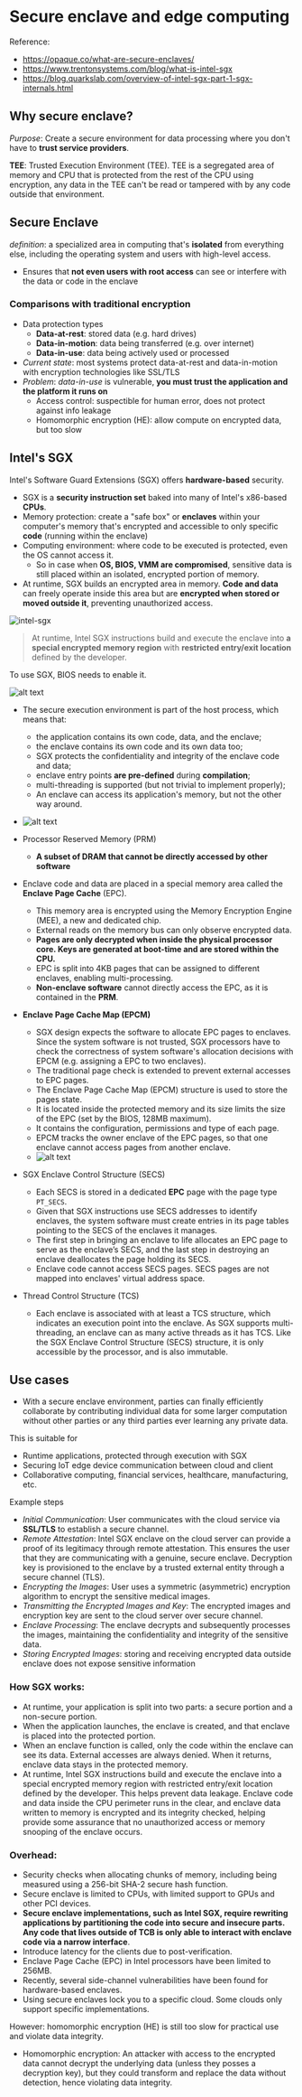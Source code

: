 # Secure enclave and edge computing 

Reference: 
* https://opaque.co/what-are-secure-enclaves/
* https://www.trentonsystems.com/blog/what-is-intel-sgx
* https://blog.quarkslab.com/overview-of-intel-sgx-part-1-sgx-internals.html
  
## Why secure enclave? 
_Purpose_: Create a secure environment for data processing where you don't have to **trust service providers**.

**TEE**: Trusted Execution Environment (TEE). TEE is a segregated area of memory and CPU that is protected from the rest of the CPU using encryption, any data in the TEE can't be read or tampered with by any code outside that environment. 

## Secure Enclave 
_definition_: a specialized area in computing that's **isolated** from everything else, including the operating system and users with high-level access.

*  Ensures that **not even users with root access** can see or interfere with the data or code in the enclave

### Comparisons with traditional encryption 
* Data protection types 
  * **Data-at-rest**: stored data (e.g. hard drives) 
  * **Data-in-motion**: data being transferred (e.g. over internet) 
  * **Data-in-use**: data being actively used or processed
* _Current state_: most systems protect data-at-rest and data-in-motion with encryption technologies like SSL/TLS
* _Problem_: *data-in-use* is vulnerable, **you must trust the application and the platform it runs on**
    *  Access control: suspectible for human error, does not protect against info leakage
    *  Homomorphic encryption (HE): allow compute on encrypted data, but too slow  

## Intel's SGX 
Intel's Software Guard Extensions (SGX) offers **hardware-based** security. 
* SGX is a **security instruction set** baked into many of Intel's x86-based **CPUs**. 
* Memory protection: create a "safe box" or **enclaves** within your computer's memory that's encrypted and accessible to only specific **code** (running within the enclave)
* Computing environment: where code to be executed is protected, even the OS cannot access it.
  * So in case when **OS, BIOS, VMM are compromised**, sensitive data is still placed within an isolated, encrypted portion of memory. 
* At runtime, SGX builds an encrypted area in memory. **Code and data** can freely operate inside this area but are **encrypted when stored or moved outside it**, preventing unauthorized access.
   
![intel-sgx](images/54-secure-enclave/intel-sgx.png)


> At runtime, Intel SGX instructions build and execute the enclave into **a special encrypted memory region** with **restricted entry/exit location** defined by the developer.

To use SGX, BIOS needs to enable it. 

![alt text](images/54-secure-enclave/illustration.png)

* The secure execution environment is part of the host process, which means that:
  * the application contains its own code, data, and the enclave;
  * the enclave contains its own code and its own data too;
  * SGX protects the confidentiality and integrity of the enclave code and data;
  * enclave entry points **are pre-defined** during **compilation**;
  * multi-threading is supported (but not trivial to implement properly);
  * An enclave can access its application's memory, but not the other way around.
* ![alt text](images/54-secure-enclave/PRM-EPC-EPCM.png)
* Processor Reserved Memory (PRM)
  * **A subset of DRAM that cannot be directly accessed by other software**
* Enclave code and data are placed in a special memory area called the **Enclave Page Cache** (EPC). 
  * This memory area is encrypted using the Memory Encryption Engine (MEE), a new and dedicated chip.
  * External reads on the memory bus can only observe encrypted data. 
  * **Pages are only decrypted when inside the physical processor core. Keys are generated at boot-time and are stored within the CPU.**
  * EPC is split into 4KB pages that can be assigned to different enclaves, enabling multi-processing. 
  * **Non-enclave software** cannot directly access the EPC, as it is contained in the **PRM**. 
* **Enclave Page Cache Map (EPCM)**
  * SGX design expects the software to allocate EPC pages to enclaves. Since the system software is not trusted, SGX processors have to check the correctness of system software's allocation decisions with EPCM (e.g. assigning a EPC to two enclaves). 
  * The traditional page check is extended to prevent external accesses to EPC pages. 
  * The Enclave Page Cache Map (EPCM) structure is used to store the pages state. 
  * It is located inside the protected memory and its size limits the size of the EPC (set by the BIOS, 128MB maximum). 
  * It contains the configuration, permissions and type of each page.
  * EPCM tracks the owner enclave of the EPC pages, so that one enclave cannot access pages from another enclave. 
  * ![alt text](images/54-secure-enclave/flow-chart.png)

* SGX Enclave Control Structure (SECS)
  * Each SECS is stored in a dedicated **EPC** page with the page type `PT_SECS`.
  * Given that SGX instructions use SECS addresses to identify enclaves, the system software must create entries in its page tables pointing to the SECS of the enclaves it manages.
  * The first step in bringing an enclave to life allocates an EPC page to serve as the enclave’s SECS, and the last step in destroying an enclave deallocates the page holding its SECS. 
  * Enclave code cannot access SECS pages. SECS pages are not mapped into enclaves' virtual address space. 
* Thread Control Structure (TCS)
  * Each enclave is associated with at least a TCS structure, which indicates an execution point into the enclave. As SGX supports multi-threading, an enclave can as many active threads as it has TCS. Like the SGX Enclave Control Structure (SECS) structure, it is only accessible by the processor, and is also immutable.

## Use cases 
* With a secure enclave environment, parties can finally efficiently collaborate by contributing individual data for some larger computation without other parties or any third parties ever learning any private data. 

This is suitable for 
* Runtime applications, protected through execution with SGX
* Securing IoT edge device communication between cloud and client
* Collaborative computing, financial services, healthcare, manufacturing, etc. 

Example steps
* _Initial Communication_: User communicates with the cloud service via **SSL/TLS** to establish a secure channel.
* _Remote Attestation_: Intel SGX enclave on the cloud server can provide a proof of its legitimacy through remote attestation. This ensures the user that they are communicating with a genuine, secure enclave. Decryption key is provisioned to the enclave by a trusted external entity through a secure channel (TLS).
* _Encrypting the Images_: User uses a symmetric (asymmetric) encryption algorithm to encrypt the sensitive medical images. 
* _Transmitting the Encrypted Images and Key_: The encrypted images and encryption key are sent to the cloud server over secure channel.
* _Enclave Processing_: The enclave decrypts and subsequently processes the images, maintaining the confidentiality and integrity of the sensitive data.
* _Storing Encrypted Images_: storing and receiving encrypted data outside enclave does not expose sensitive information

### How SGX works: 

* At runtime, your application is split into two parts: a secure portion and a non-secure portion.
* When the application launches, the enclave is created, and that enclave is placed into the protected portion.
* When an enclave function is called, only the code within the enclave can see its data. External accesses are always denied. When it returns, enclave data stays in the protected memory.
* At runtime, Intel SGX instructions build and execute the enclave into a special encrypted memory region with restricted entry/exit location defined by the developer. This helps prevent data leakage. Enclave code and data inside the CPU perimeter runs in the clear, and enclave data written to memory is encrypted and its integrity checked, helping provide some assurance that no unauthorized access or memory snooping of the enclave occurs.

### Overhead:
* Security checks when allocating chunks of memory, including being measured using a 256-bit SHA-2 secure hash function.
* Secure enclave is limited to CPUs, with limited support to GPUs and other PCI devices. 
* **Secure enclave implementations, such as Intel SGX, require rewriting applications by partitioning the code into secure and insecure parts. Any code that lives outside of TCB is only able to interact with enclave code via a narrow interface**. 
* Introduce latency for the clients due to post-verification. 
* Enclave Page Cache (EPC) in Intel processors have been limited to 256MB. 
* Recently, several side-channel vulnerabilities have been found for hardware-based enclaves. 
* Using secure enclaves lock you to a specific cloud. Some clouds only support specific implementations.

However: homomorphic encryption (HE) is still too slow for practical use and violate data integrity.
* Homomorphic encryption: An attacker with access to the encrypted data cannot decrypt the underlying data (unless they posses a decryption key), but they could transform and replace the data without detection, hence violating data integrity. 
